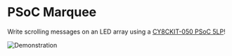 # PSoC Marquee

Write scrolling messages on an LED array using a [CY8CKIT-050 PSoC 5LP](https://www.cypress.com/go/cy8ckit-050)!

![Demonstration](https://github.com/dmtucker/psoc-marquee/raw/master/demo.gif)
